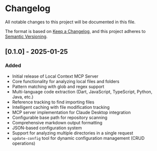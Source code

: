 # Changelog

All notable changes to this project will be documented in this file.

The format is based on [Keep a Changelog](https://keepachangelog.com/en/1.0.0/),
and this project adheres to [Semantic Versioning](https://semver.org/spec/v2.0.0.html).

## [0.1.0] - 2025-01-25

### Added
- Initial release of Local Context MCP Server
- Core functionality for analyzing local files and folders
- Pattern matching with glob and regex support
- Multi-language code extraction (Dart, JavaScript, TypeScript, Python, Java, etc.)
- Reference tracking to find importing files
- Intelligent caching with file modification tracking
- MCP server implementation for Claude Desktop integration
- Configurable base path for repository scanning
- Comprehensive markdown output formatting
- JSON-based configuration system
- Support for analyzing multiple directories in a single request
- `update-config` tool for dynamic configuration management (CRUD operations)